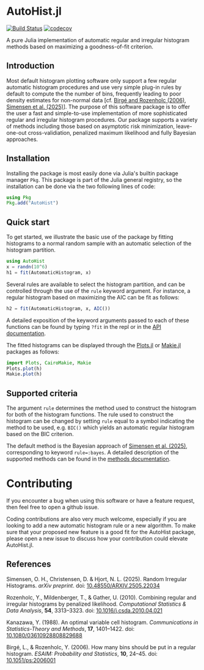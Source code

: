 # AutoHist.jl

[![Build Status](https://github.com/oskarhs/AutoHist.jl/actions/workflows/CI.yml/badge.svg?branch=main)](https://github.com/oskarhs/AutoHist.jl/actions/workflows/CI.yml?query=branch%3Amain) [![codecov](https://codecov.io/gh/oskarhs/AutoHist.jl/branch/main/graph/badge.svg)](https://codecov.io/gh/oskarhs/AutoHist.jl)


A pure Julia implementation of automatic regular and irregular histogram methods based on maximizing a goodness-of-fit criterion.

## Introduction
Most default histogram plotting software only support a few regular automatic histogram procedures and use very simple plug-in rules by default to compute the the number of bins, frequently leading to poor density estimates for non-normal data \[cf. [Birgé and Rozenholc (2006)](#birge2006bins), [Simensen et al. (2025)](#simensen2025random)\]. The purpose of this software package is to offer the user a fast and simple-to-use implementation of more sophisticated regular and irregular histogram procedures. Our package supports a variety of methods including those based on asymptotic risk minimization, leave-one-out cross-validiation, penalized maximum likelihood and fully Bayesian approaches.

## Installation
Installing the package is most easily done via Julia's builtin package manager `Pkg`. This package is part of the Julia general registry, so the installation can be done via the two following lines of code:
```julia
using Pkg
Pkg.add("AutoHist")
```

## Quick start

To get started, we illustrate the basic use of the package by fitting histograms to a normal random sample with an automatic selection of the histogram partition.

```julia
using AutoHist
x = randn(10^6)
h1 = fit(AutomaticHistogram, x)
```

Several rules are available to select the histogram partition, and can be controlled through the use of the `rule` keyword argument. For instance, a regular histogram based on maximizing the AIC can be fit as follows:
```julia
h2 = fit(AutomaticHistogram, x, AIC())
```

A detailed exposition of the keyword arguments passed to each of these functions can be found by typing `?fit` in the repl or in the [API documentation](https://oskarhs.github.io/AutoHist.jl/stable/api/).

The fitted histograms can be displayed through the [Plots.jl](https://github.com/JuliaPlots/Plots.jl) or [Makie.jl](https://github.com/MakieOrg/Makie.jl) packages as follows:

```julia
import Plots, CairoMakie, Makie
Plots.plot(h)
Makie.plot(h)
```

## Supported criteria

The argument `rule` determines the method used to construct the histogram for both of the histogram functions. The rule used to construct the histogram can be changed by setting `rule` equal to a symbol indicating the method to be used, e.g. `BIC()` which yields an automatic regular histogram based on the BIC criterion.

The default method is the Bayesian approach of [Simensen et al. (2025)](#simensen2025random), corresponding to keyword `rule=:bayes`.
A detailed description of the supported methods can be found in the [methods documentation](https://oskarhs.github.io/AutoHist.jl/stable/methods/).

# Contributing
If you encounter a bug when using this software or have a feature request, then feel free to open a github issue.

Coding contributions are also very much welcome, especially if you are looking to add a new automatic histogram rule or a new algorithm. To make sure that your proposed new feature is a good fit for the AutoHist package, please open a new issue to discuss how your contribution could elevate AutoHist.jl.

## References
<a name="simensen2025random"></a> Simensen, O. H., Christensen, D. & Hjort, N. L. (2025). Random Irregular Histograms. _arXiv preprint_. doi: [10.48550/ARXIV.2505.22034](https://doi.org/10.48550/ARXIV.2505.22034)

<a name="rozenholc2010combining"></a> Rozenholc, Y., Mildenberger, T., & Gather, U. (2010). Combining regular and irregular histograms by penalized likelihood. _Computational Statistics & Data Analysis_, **54**, 3313–3323. doi: [10.1016/j.csda.2010.04.021](https://doi.org/10.1016/j.csda.2010.04.021)

<a name="kanazawa1988optimal"></a> Kanazawa, Y. (1988). An optimal variable cell histogram. _Communications in Statistics-Theory and Methods_, **17**, 1401–1422. doi: [10.1080/03610928808829688](https://doi.org/10.1080/03610928808829688)

<a name="birge2006bins"></a> Birgé, L., & Rozenholc, Y. (2006). How many bins should be put in a regular histogram. _ESAIM: Probability and Statistics_, **10**, 24–45. doi: [10.1051/ps:2006001](https://doi.org/10.1051/ps:2006001)